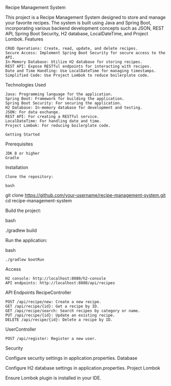 Recipe Management System

This project is a Recipe Management System designed to store and manage your favorite recipes. The system is built using Java and Spring Boot, incorporating various backend development concepts such as JSON, REST API, Spring Boot Security, H2 database, LocalDateTime, and Project Lombok.
Features

    CRUD Operations: Create, read, update, and delete recipes.
    Secure Access: Implement Spring Boot Security for secure access to the API.
    In-Memory Database: Utilize H2 database for storing recipes.
    REST API: Expose RESTful endpoints for interacting with recipes.
    Date and Time Handling: Use LocalDateTime for managing timestamps.
    Simplified Code: Use Project Lombok to reduce boilerplate code.

Technologies Used

    Java: Programming language for the application.
    Spring Boot: Framework for building the application.
    Spring Boot Security: For securing the application.
    H2 Database: In-memory database for development and testing.
    JSON: For data exchange.
    REST API: For creating a RESTful service.
    LocalDateTime: For handling date and time.
    Project Lombok: For reducing boilerplate code.

    Getting Started
Prerequisites

    JDK 8 or higher
    Gradle

Installation

    Clone the repository:

    bash

git clone https://github.com/your-username/recipe-management-system.git
cd recipe-management-system

Build the project:

bash

./gradlew build

Run the application:

bash

    ./gradlew bootRun

Access

    H2 console: http://localhost:8080/h2-console
    API endpoints: http://localhost:8080/api/recipes

API Endpoints
RecipeController

    POST /api/recipe/new: Create a new recipe.
    GET /api/recipe/{id}: Get a recipe by ID.
    GET /api/recipe/search: Search recipes by category or name.
    PUT /api/recipe/{id}: Update an existing recipe.
    DELETE /api/recipe/{id}: Delete a recipe by ID.

UserController

    POST /api/register: Register a new user.

Security

Configure security settings in application.properties.
Database

Configure H2 database settings in application.properties.
Project Lombok

Ensure Lombok plugin is installed in your IDE.
